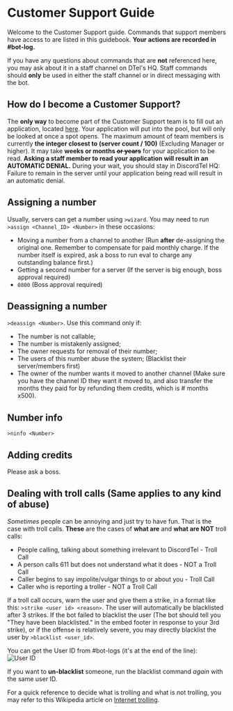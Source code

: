 # Customer Support Guide
Welcome to the Customer Support guide. Commands that support members have access to are listed in this guidebook. **Your actions are recorded in #bot-log.**

If you have any questions about commands that are **not** referenced here, you may ask about it in a staff channel on DTel's HQ. Staff commands should **only** be used in either the staff channel or in direct messaging with the bot.

## How do I become a Customer Support?
The **only way** to become part of the Customer Support team is to fill out an application, located [here](https://discordtel.typeform.com/to/cR3ovo). Your application will put into the pool, but will only be looked at once a spot opens. The maximum amount of team members is currently **the integer closest to (server count / 100)** (Excluding Manager or higher). It may take **weeks or months ~~or years~~** for your application to be read. **Asking a staff member to read your application will result in an AUTOMATIC DENIAL.** During your wait, you should stay in DiscordTel HQ: Failure to remain in the server until your application being read will result in an automatic denial.

## Assigning a number
Usually, servers can get a number using `>wizard`. You may need to run `>assign <Channel_ID> <Number>` in these occasions:

* Moving a number from a channel to another (Run **after** de-assigning the original one. Remember to compensate for paid monthly charge. If the number itself is expired, ask a boss to run eval to charge any outstanding balance first.)
* Getting a second number for a server (If the server is big enough, boss approval required)
* `0800` (Boss approval required)

## Deassigning a number
`>deassign <Number>`. Use this command only if:

* The number is not callable;
* The number is mistakenly assigned;
* The owner requests for removal of their number;
* The users of this number abuse the system; (Blacklist their server/members first)
* The owner of the number wants it moved to another channel (Make sure you have the channel ID they want it moved to, and also transfer the months they paid for by refunding them credits, which is \# months x500).

## Number info
`>ninfo <Number>`

## Adding credits
Please ask a boss.

## Dealing with troll calls (Same applies to any kind of abuse)
*Sometimes* people can be annoying and just try to have fun. That is the case with troll calls.
**These** are the cases of **what are** and **what are NOT** troll calls:

* People calling, talking about something irrelevant to DiscordTel - Troll Call
* A person calls 611 but does not understand what it does - NOT a Troll Call
* Caller begins to say impolite/vulgar things to or about you - Troll Call
* Caller who is reporting a troller - NOT a Troll Call

If a troll call occurs, warn the user and give them a strike, in a format like this: `>strike <user id> <reason>`. The user will automatically be blacklisted after 3 strikes. If the bot failed to blacklist the user (The bot should tell you "They have been blacklisted." in the embed footer in response to your 3rd strike), or if the offense is relatively severe, you may directly blacklist the user by `>blacklist <user_id>`.

You can get the User ID from #bot-logs (it's at the end of the line):
![User ID](http://i.imgur.com/ntxEwAA.png)

If you want to **un-blacklist** someone, run the blacklist command *again* with the same user ID.

For a quick reference to decide what is trolling and what is not trolling, you may refer to this Wikipedia article on [Internet trolling](https://en.wikipedia.org/wiki/Internet_troll).
